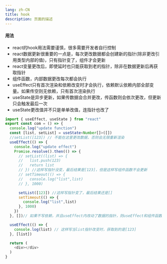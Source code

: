 ```yaml
---
lang: zh-CN
title: hook
description: 页面的描述
---
```



#### 用法
+ react的hook用法需要谨慎，很多需要开发者自行控制
+ react数据更新很重要的一点是，每次更改数据都会创建新的指针(除非更改引用类型内部的值)，只有指针变了，组件才会更新
+ react变量更改后，即使延时也只能获取到老的指针，除非在数据更新后再获取指针
+ 组件函数，内部数据更改每次都会执行
+ useEffect只有首次渲染和依赖改变时才会执行，依赖默认依赖内部全部变量。如果传空则无依赖，只有首次渲染执行
+ useState是异步更新，如果传数据会合并更改，传函数则会依次更改，但更新只会触发最后一次
+ useState更改值并不只是单单改值，连指针也改了
```ts
import { useEffect, useState } from "react"
export const com = () => {
  console.log("update function")
  const [list, setList] = useState<Number[]>([])
  //setList([123]) // 不能在这里更改数据，否则会无限重新渲染
  useEffect(() => {
    console.log("update effect")
    Promise.resolve().then(() => {
      // setList((list) => {
      //   list.push(123)
      //   return list
      // }) //这样写指针没变，最后结果是[123]，但是这样写组件函数不会更新
      // setTimeout(() => {
      //   console.log("list",list)
      // }, 1000) 

      setList([123]) //这样写指针变了，最后结果还是[]
      setTimeout(() => {
        console.log("list",list)
      }, 1000) 
    })
  }, [])// 如果不写依赖，并且useEffect内改动了数据的指针，则useEffect和组件函数会无限执行

  useEffect(() => {
    console.log(list) // 这样写当list指针改变时，获取到的是[123]
  }, [list])

  return (
    <div></div>
  )
}
```